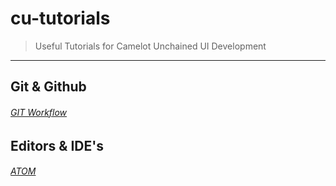 cu-tutorials
============

> Useful Tutorials for Camelot Unchained UI Development

---

Git & Github
------------

###### [GIT Workflow](git/README.md)


Editors & IDE's
---------------

###### [ATOM](atom/README.md)

